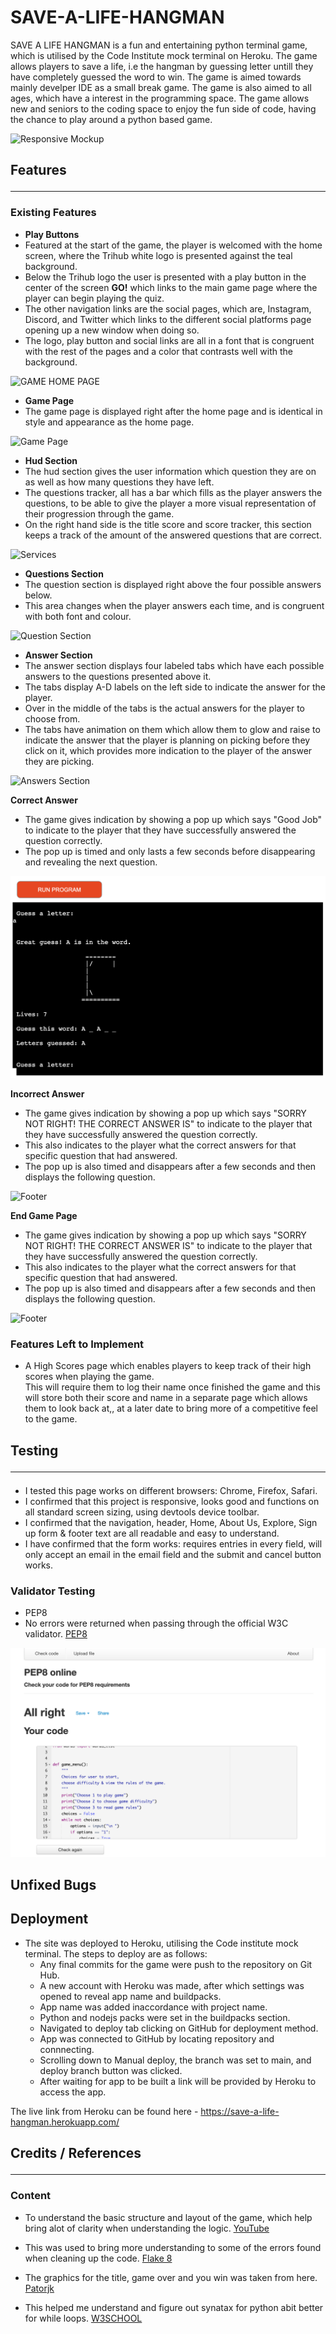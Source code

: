 # __SAVE-A-LIFE-HANGMAN__
 
SAVE A LIFE HANGMAN is a fun and entertaining python terminal game, which is utilised by the Code Institute mock terminal on Heroku. The game allows players to save a life, i.e the hangman by guessing letter untill they have completely guessed the word to win.
The game is aimed towards mainly develper IDE as a small break game. The game is also aimed to all ages, which have a interest in the programming space. 
The game allows new and seniors to the coding space to enjoy the fun side of code, having the chance to play around a python based game.
 
![Responsive Mockup](/assets/images/website-responsive.png)
 
## Features<hr>
 
### Existing Features
 
- __Play Buttons__
 - Featured at the start of the game, the player is welcomed with the home screen, where the Trihub white logo is presented against the teal background.
 - Below the Trihub logo the user is presented with a play button in the center of the screen __GO!__ which links to the main game page where the  player can begin playing the quiz.
 - The other navigation links are the social pages, which are, Instagram, Discord, and Twitter which links to the different social platforms page opening up a new window when doing so.
 - The logo, play button and social links are all in a font that is congruent with the rest of the pages and a color that contrasts well with the background.
 
![GAME HOME PAGE](/assets/images/home-page.png)
 
- __Game Page__
 - The game page is displayed right after the home page and is identical in style and appearance as the home page.
 
![Game Page](/assets/images/game.png)
 
- __Hud Section__
 - The hud section gives the user  information  which question they are on as well as how many questions they have left.
 - The questions tracker, all has a bar which fills as the player answers the questions, to be able to give the player a more visual representation of their progression through the game.
 - On the right hand side is the title score and score tracker, this section keeps a track of the amount of the answered questions that are correct.
 
![Services](/assets/images/hud.png)
 
- __Questions Section__
 - The question section is displayed right above the four possible answers below.
 - This area changes when the player answers each time, and is congruent with both font and colour.
 
 ![Question Section](/assets/images/questions.png)
 
- __Answer Section__
 - The answer section displays four labeled tabs which have each possible answers to the questions presented above it.
 - The tabs display A-D labels on the left side to indicate the answer for the player.
 - Over in the middle of the tabs is the actual answers for the player to choose from.
 - The tabs have animation on them which allow them to glow and raise to indicate the answer that the player is planning on picking before they click on it, which provides more indication to the player of the answer they are picking.
 
 ![Answers Section](/assets/images/answers.png)
 
__Correct Answer__
 - The game gives indication by showing a pop up which says "Good Job" to indicate to the player that they have successfully answered the question correctly.
 - The pop up is timed and only lasts a few seconds before disappearing and revealing the next question.
 
![Footer](/assets/images/correct-answer.png)
 
__Incorrect Answer__
- The game gives indication by showing a pop up which says "SORRY NOT RIGHT! THE CORRECT ANSWER IS" to indicate to the player that they have successfully answered the question correctly.
- This also indicates to the player what the correct answers for that specific question that had answered.
- The pop up is also timed and disappears after a few seconds and then displays the following question.
 
![Footer](/assets/images/incorrect-answer.png)
 
__End Game Page__
- The game gives indication by showing a pop up which says "SORRY NOT RIGHT! THE CORRECT ANSWER IS" to indicate to the player that they have successfully answered the question correctly.
- This also indicates to the player what the correct answers for that specific question that had answered.
- The pop up is also timed and disappears after a few seconds and then displays the following question.
 
![Footer](/assets/images/endGame-page.png)
 
### Features Left to Implement
- A High Scores page which enables players to keep track of their high scores when playing the game. <br>
This  will require them to log their name once finished the game and this will store both their score and name in a separate page which allows them to look back at,, at a later date to bring more of a competitive feel to the game.
 
## Testing<hr>
  - I tested this page works on different browsers: Chrome, Firefox, Safari.
  - I confirmed that this project is responsive, looks good and functions on all standard screen sizing, using devtools device toolbar.
  - I confirmed that the navigation, header, Home, About Us, Explore, Sign up form & footer text are all readable and easy to understand.
  - I have confirmed that the form works: requires entries in every field, will only accept an email in the email field and the submit and cancel button works.
 
### Validator Testing
- PEP8  
 - No errors were returned when passing through the official W3C validator.
[PEP8](http://pep8online.com/)
 
 ![](/assets/images/pep8-validation.png)


## Unfixed Bugs
 
## Deployment
- The site was deployed to Heroku, utilising the Code institute mock terminal.
  The steps to deploy are as follows:
  - Any final commits for the game were push to the repository on Git Hub.
  - A new account with Heroku was made, after which settings was opened to reveal 
    app name and buildpacks.
  - App name was added inaccordance with project name. 
  - Python and nodejs packs were set in the buildpacks section.
  - Navigated to deploy tab clicking on GitHub for deployment method.
  - App was connected to GitHub by locating repository and connnecting.
  - Scrolling down to Manual deploy, the branch was set to main, and deploy branch button was clicked.
  - After waiting for app to be built a link will be provided by Heroku to access the app. 

The live link from Heroku can be found here - https://save-a-life-hangman.herokuapp.com/
 
## Credits / References<hr>
 
### Content
- To understand the basic structure and layout of the game, which help bring alot of clarity when understanding the logic. [YouTube](https://www.youtube.com/watch?v=m4nEnsavl6w&ab_channel=Kite)
 
- This was used to bring more understanding to some of the errors found when cleaning up the code. [Flake 8](https://www.flake8rules.com/rules)
 
- The graphics for the title, game over and you win was taken from here. [Patorjk](https://patorjk.com/software/taag/#p=display&v=1&f=Small&t=SAVE%20A%20LIFE%0A%20%20HANGMAN)

- This helped me understand and figure out synatax for python abit better for while loops. [W3SCHOOL](https://www.w3schools.com/python/python_while_loops.asp)
 
